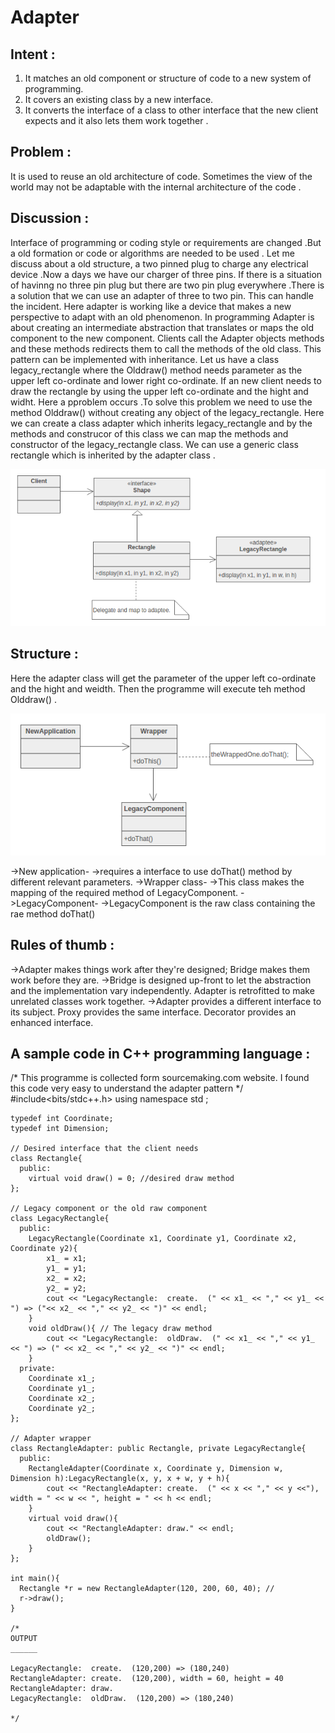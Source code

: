 Adapter
=

Intent :
-
1. It matches an old component or structure of code to a new system of programming.
1. It covers an existing class by a new interface.
1. It converts the interface of a class to other interface that the new client expects and it also lets them work together .

Problem :
----
 It is used to reuse an old architecture of code. Sometimes the view of the world may not be adaptable with the internal architecture of the code .

Discussion :
----
Interface of programming or coding style or requirements are changed .But a old formation or code or algorithms are 
needed to be used .
	Let me discuss about a old structure, a two pinned plug to charge any electrical device .Now a days we have our charger of three pins. If there is a situation of havinng no three pin plug but there are two pin plug everywhere .There is a solution that we can use an adapter of three to two pin. This can handle the incident. Here adapter is working like a device that makes a new perspective to adapt with an old phenomenon.
	In programming Adapter is about creating an intermediate abstraction that translates or maps the old component to the new component. Clients call the Adapter objects methods and these methods redirects them to call the methods of the old class. This pattern can be implemented with inheritance.
	Let us have a class legacy_rectangle where the Olddraw() method needs parameter as the upper left co-ordinate and lower right co-ordinate. If an new client needs to draw the rectangle by using the upper left co-ordinate and the hight and widht. Here a pproblem occurs .To solve this problem we need to use the method Olddraw() without creating any object of the legacy_rectangle. 
	Here we can create a class adapter which inherits legacy_rectangle and by the methods and construcor of this class we can map the methods and constructor of the legacy_rectangle class. We can use a generic class rectangle which is inherited by the adapter class .

![Adapter Souce Code](discuss.png)

Structure :
----
Here the adapter class will get the parameter of the upper left co-ordinate and the hight and weidth. Then the programme 
will execute teh method Olddraw() .

![Adapter Structure UML Diagram](structure.png)

->New application-
	->requires a interface to use doThat() method by different relevant parameters.
->Wrapper class-
	->This class makes the mapping of the required method of LegacyComponent.
->LegacyComponent-
	->LegacyComponent is the raw class containing the rae method doThat()

Rules of thumb :
----
->Adapter makes things work after they're designed; Bridge makes them work before they are.
->Bridge is designed up-front to let the abstraction and the implementation vary independently. Adapter is retrofitted
to make unrelated classes work together.
->Adapter provides a different interface to its subject. Proxy provides the same interface. Decorator provides an
enhanced interface.

A sample code in C++ programming language :
----
/*
      This programme is collected form sourcemaking.com website.
      I found this code very easy to understand the adapter pattern
    */
    #include<bits/stdc++.h>
    using namespace std ; 

    typedef int Coordinate;
    typedef int Dimension;

    // Desired interface that the client needs
    class Rectangle{
      public:
        virtual void draw() = 0; //desired draw method
    };

    // Legacy component or the old raw component
    class LegacyRectangle{
      public:
        LegacyRectangle(Coordinate x1, Coordinate y1, Coordinate x2, Coordinate y2){
            x1_ = x1;
            y1_ = y1;
            x2_ = x2;
            y2_ = y2;
            cout << "LegacyRectangle:  create.  (" << x1_ << "," << y1_ << ") => ("<< x2_ << "," << y2_ << ")" << endl;
        }
        void oldDraw(){ // The legacy draw method
            cout << "LegacyRectangle:  oldDraw.  (" << x1_ << "," << y1_ << ") => (" << x2_ << "," << y2_ << ")" << endl;
        }
      private:
        Coordinate x1_;
        Coordinate y1_;
        Coordinate x2_;
        Coordinate y2_;
    };

    // Adapter wrapper 
    class RectangleAdapter: public Rectangle, private LegacyRectangle{
      public:
        RectangleAdapter(Coordinate x, Coordinate y, Dimension w, Dimension h):LegacyRectangle(x, y, x + w, y + h){
            cout << "RectangleAdapter: create.  (" << x << "," << y <<"), width = " << w << ", height = " << h << endl;
        }
        virtual void draw(){
            cout << "RectangleAdapter: draw." << endl;
            oldDraw();
        }
    };

    int main(){
      Rectangle *r = new RectangleAdapter(120, 200, 60, 40); // 
      r->draw();
    }

    /*
    OUTPUT
    ______

    LegacyRectangle:  create.  (120,200) => (180,240)
    RectangleAdapter: create.  (120,200), width = 60, height = 40
    RectangleAdapter: draw.
    LegacyRectangle:  oldDraw.  (120,200) => (180,240)

    */
